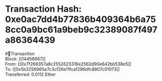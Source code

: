 
Transaction Hash: 0xe0ac7dd4b77836b409364b6a758cc0a9bc61a9beb9c32389087f497a86364439
====================================================================================
  
#💸Transaction  
Block: [[14456667]]  
From: [[0x7f268357a8c2552623316e2562d90e642bb538e5]]  
To: [[0x5b3256965e7c3cf26e11fcaf296dfc8807c01073]]  
Transferred: 0.0112 Ether